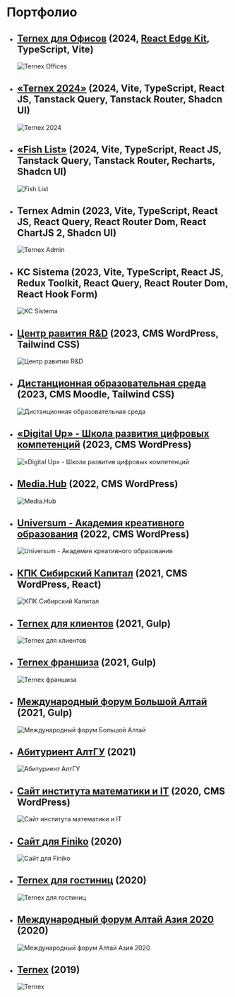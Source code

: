 # Портфолио

- ## [Ternex для Офисов](https://quetan.github.io/ternex-offices) (2024, [React Edge Kit](https://github.com/Quetan/react-edge-kit), TypeScript, Vite)

  ![Ternex Offices](./thumbs/ternexoffices.webp "Ternex для Офисов")

- ## [«Ternex 2024»](https://ternex.ru) (2024, Vite, TypeScript, React JS, Tanstack Query, Tanstack Router, Shadcn UI)

  ![Ternex 2024](./thumbs/ternexmain.webp "Ternex")

- ## [«Fish List»](https://github.com/Quetan/fishlist) (2024, Vite, TypeScript, React JS, Tanstack Query, Tanstack Router, Recharts, Shadcn UI)

  ![Fish List](./thumbs/fishlist.webp "Fish List")

- ## Ternex Admin (2023, Vite, TypeScript, React JS, React Query, React Router Dom, React ChartJS 2, Shadcn UI)

  ![Ternex Admin](./thumbs/ternexadmin.webp "Ternex Admin")

- ## KC Sistema (2023, Vite, TypeScript, React JS, Redux Toolkit, React Query, React Router Dom, React Hook Form)

  ![KC Sistema](./thumbs/sistema.webp "KC Sistema")

- ## [Центр равития R&D](https://rnd.asu.ru/) (2023, CMS WordPress, Tailwind CSS)

  ![Центр равития R&D](./thumbs/rnd.webp "Центр равития R&D")

- ## [Дистанционная образовательная среда](https://quetan.github.io/prof/dist) (2023, CMS Moodle, Tailwind CSS)

  ![Дистанционная образовательная среда](./thumbs/prof.webp "Дистанционная образовательная среда")​

- ## [«Digital Up» - Школа развития цифровых компетенций](https://digitalup.asu.ru/) (2023, CMS WordPress)

  ![«Digital Up» - Школа развития цифровых компетенций](./thumbs/digitalUp.webp "«Digital Up» - Школа развития цифровых компетенций")​

- ## [Media.Hub](https://quetan.github.io/MediaHub/) (2022, CMS WordPress)

  ![Media.Hub](./thumbs/MediaHub.webp "Media.Hub")​

- ## [Universum - Академия креативного образования](https://universum.asu.ru/) (2022, CMS WordPress)

  ![Universum - Академия креативного образования](./thumbs/universum.webp "Universum - Академия креативного образования")​

- ## [КПК Сибирский Капитал](https://sibkap.ru/) (2021, CMS WordPress, React)

  ![КПК Сибирский Капитал](./thumbs/sibkap.webp "КПК Сибирский Капитал")​

- ## [Ternex для клиентов](https://ternex.ru/consumers/) (2021, Gulp)

  ![Ternex для клиентов](./thumbs/ternex2.webp "Ternex для клиентов")​

- ## [Ternex франшиза](https://ternex.ru/franchise/) (2021, Gulp)

  ![Ternex франшиза](./thumbs/franchise.webp "Ternex франшиза")

- ## [Международный форум Большой Алтай](http://altai2021.asu.ru/) (2021, Gulp)

  ![Международный форум Большой Алтай](./thumbs/altai.webp "Международный форум Большой Алтай")​

- ## [Абитуриент АлтГУ](https://abiturient.asu.ru/) (2021)

  ![Абитуриент АлтГУ](./thumbs/abit.webp "Абитуриент АлтГУ")​

- ## [Сайт института математики и IT](http://www.math.asu.ru/) (2020, CMS WordPress)

  ![Сайт института математики и IT](./thumbs/math.webp "Сайт института математики и IT")​

- ## [Сайт для Finiko](https://quetan.github.io/archive/finiko_removed) (2020)

  ![Сайт для Finiko](./thumbs/finiko.webp "Сайт для Finiko")​

- ## [Ternex для гостиниц](https://ternex.ru/hotels/) (2020)

  ![Ternex для гостиниц](./thumbs/hotels.webp "Ternex для гостиниц")​

- ## [Международный форум Алтай Азия 2020](http://altaiasia2020.asu.ru/) (2020)

  ![Международный форум Алтай Азия 2020](./thumbs/asia.webp "Международный форум Алтай Азия 2020")​

- ## [Ternex](https://ternex.ru) (2019)
  ![Ternex](./thumbs/ternex.webp "Ternex")​
